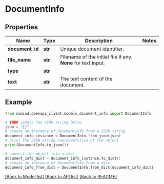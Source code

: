 # DocumentInfo


## Properties

Name | Type | Description | Notes
------------ | ------------- | ------------- | -------------
**document_id** | **str** | Unique document identifier. | 
**file_name** | **str** | Filename of the initial file if any.     **None** for text input. | 
**type** | **str** |  | 
**text** | **str** | The text content of the document. | 

## Example

```python
from numind.openapi_client.models.document_info import DocumentInfo

# TODO update the JSON string below
json = "{}"
# create an instance of DocumentInfo from a JSON string
document_info_instance = DocumentInfo.from_json(json)
# print the JSON string representation of the object
print(DocumentInfo.to_json())

# convert the object into a dict
document_info_dict = document_info_instance.to_dict()
# create an instance of DocumentInfo from a dict
document_info_from_dict = DocumentInfo.from_dict(document_info_dict)
```
[[Back to Model list]](../README.md#documentation-for-models) [[Back to API list]](../README.md#documentation-for-api-endpoints) [[Back to README]](../README.md)


